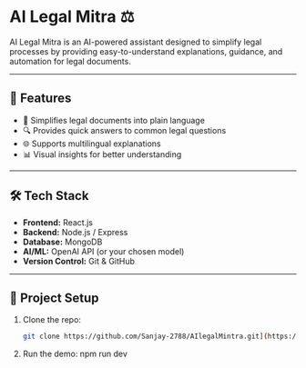 # AI Legal Mitra ⚖️

AI Legal Mitra is an AI-powered assistant designed to simplify legal processes by providing easy-to-understand explanations, guidance, and automation for legal documents.

---

## 🚀 Features
- 📝 Simplifies legal documents into plain language  
- 🔍 Provides quick answers to common legal questions  
- 🌐 Supports multilingual explanations  
- 📊 Visual insights for better understanding  

---

## 🛠️ Tech Stack
- **Frontend:** React.js  
- **Backend:** Node.js / Express  
- **Database:** MongoDB  
- **AI/ML:** OpenAI API (or your chosen model)  
- **Version Control:** Git & GitHub  

---

## 📂 Project Setup

1. Clone the repo:
   ```bash
   git clone https://github.com/Sanjay-2788/AIlegalMintra.git](https://github.com/yeeern1217/Great-AI-Hackathon-Legal-Chatbot.git
2. Run the demo:
   npm run dev
